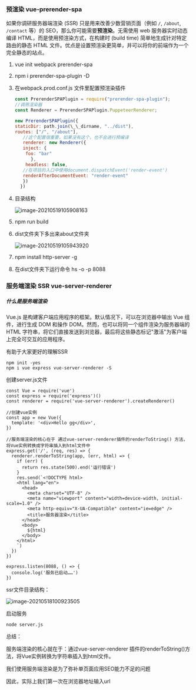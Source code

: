 ### 预渲染 vue-prerender-spa

如果你调研服务器端渲染 (SSR) 只是用来改善少数营销页面（例如 `/`, `/about`, `/contact` 等）的 SEO，那么你可能需要**预渲染**。无需使用 web 服务器实时动态编译 HTML，而是使用预渲染方式，在构建时 (build time) 简单地生成针对特定路由的静态 HTML 文件。优点是设置预渲染更简单，并可以将你的前端作为一个完全静态的站点。

1. vue init webpack prerender-spa

2. npm i prerender-spa-plugin -D

3. 在webpack.prod.conf.js 文件里配置预渲染插件

   ```javascript
   const PrerenderSPAPlugin = require("prerender-spa-plugin");
   //调用渲染器
   const Renderer = PrerenderSPAPlugin.PuppeteerRenderer;
   
   new PrerenderSPAPlugin({
   staticDir: path.join(\_\_dirname, "../dist"),
   routes: ["/", "/about"],
      //这个配置很重要，如果没有这个，也不会进行预编译
      renderer: new Renderer({
      inject: {
       foo: "bar"
         },
       headless: false,
      //在项目的入口中使用document.dispatchEvent('render-event')
      renderAfterDocumentEvent: "render-event"
      })
     })
   ```

4. 目录结构

   ![image-20210519105908163](C:\Users\SDLK\AppData\Roaming\Typora\typora-user-images\image-20210519105908163.png)

5. npm run build

6. dist文件夹下多出来about文件夹

   ![image-20210519105943920](C:\Users\SDLK\AppData\Roaming\Typora\typora-user-images\image-20210519105943920.png)

7. npm install http-server  -g

8. 在dist文件夹下运行命令 hs -o -p 8088

### 服务端渲染 SSR vue-server-renderer

##### 什么是服务端渲染

Vue.js 是构建客户端应用程序的框架。默认情况下，可以在浏览器中输出 Vue 组件，进行生成 DOM 和操作 DOM。然而，也可以将同一个组件渲染为服务器端的 HTML 字符串，将它们直接发送到浏览器，最后将这些静态标记"激活"为客户端上完全可交互的应用程序。

有助于大家更好的理解SSR

```
npm init -yes
npm i vue express vue-server-renderer -S
```

创建server.js文件

```
const Vue = require('vue')
const express = require('express')()
const renderer = require('vue-server-renderer').createRenderer()

//创建vue实例
const app = new Vue({
  template: '<div>Hello gg</div>',
})

//服务端渲染的核心在于 通过vue-server-renderer插件的renderToString() 方法，将Vue实例转换成字符串插入到html文件中
express.get('/', (req, res) => {
  renderer.renderToString(app, (err, html) => {
    if (err) {
      return res.state(500).end('运行错误')
    }
    res.send(`<!DOCTYPE html>
    <html lang="en">
      <head>
        <meta charset="UTF-8" />
        <meta name="viewport" content="width=device-width, initial-scale=1.0" />
        <meta http-equiv="X-UA-Compatible" content="ie=edge" />
        <title>服务器渲染</title>
      </head>
      <body>
        ${html}
      </body>
    </html>
    `)
  })
})

express.listen(8088, () => {
  console.log('服务已启动……')
})

```

ssr文件目录结构：

![image-20210518100923505](C:\Users\SDLK\AppData\Roaming\Typora\typora-user-images\image-20210518100923505.png)

启动服务

```
node server.js
```

总结：

服务端渲染的核心就在于：通过vue-server-renderer 插件的renderToString()方法，将Vue实例转换为字符串插入到html文件。

我们使用服务端渲染是为了弥补单页面应用SEO能力不足的问题

因此，实际上我们第一次在浏览器地址输入url